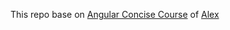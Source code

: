This repo base on [Angular Concise Course](https://www.bilibili.com/video/BV1ZDpJzbELS) of [Alex](https://space.bilibili.com/337242418)
